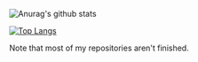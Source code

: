 ![Anurag's github stats](https://github-readme-stats.vercel.app/api?username=MTM828&show_icons=true&theme=merko)

[![Top Langs](https://github-readme-stats.vercel.app/api/top-langs/?username=MTM828&layout=compact&theme=merko)](https://github.com/anuraghazra/github-readme-stats)

Note that most of my repositories aren't finished.
